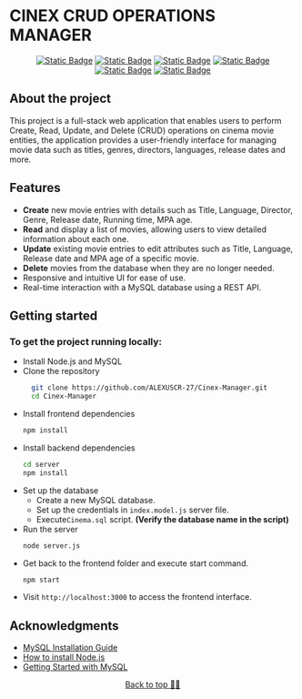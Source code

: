 <a id="readme-top"></a>
# CINEX CRUD OPERATIONS MANAGER

<div align="center">
 
 [![Static Badge](https://img.shields.io/badge/v18.2.0-blue?label=React)](https://es.react.dev/)
 [![Static Badge](https://img.shields.io/badge/v1.4.0-green?label=Axios)](https://axios-http.com/docs/intro)
 [![Static Badge](https://img.shields.io/badge/v20.17.0-lightgray?label=Node.js)](https://nodejs.org/en)
 [![Static Badge](https://img.shields.io/badge/v10.8.3-lightgreen?label=npm)](https://www.npmjs.com/)
 [![Static Badge](https://img.shields.io/badge/v4.18.2-purple?label=Express&labelColor=Express)](https://expressjs.com/es/)
 [![Static Badge](https://img.shields.io/badge/v2.18.1-rgb(43%2C%2093%2C%20128)?label=MySQL)](https://www.mysql.com/)
</div>

## About the project

This project is a full-stack web application that enables users to perform Create, Read, Update, and Delete (CRUD) operations on cinema movie entities, the application provides a user-friendly interface for managing movie data such as titles, genres, directors, languages, release dates and more.

## Features
- **Create** new movie entries with details such as Title, Language, Director, Genre, Release date, Running time, MPA age.
- **Read** and display a list of movies, allowing users to view detailed information about each one.
- **Update** existing movie entries to edit attributes such as Title, Language, Release date and MPA age of a specific movie.
- **Delete** movies from the database when they are no longer needed.
- Responsive and intuitive UI for ease of use.
- Real-time interaction with a MySQL database using a REST API.
 
## Getting started

### To get the project running locally:
 - Install Node.js and MySQL
 - Clone the repository
   ```sh
     git clone https://github.com/ALEXUSCR-27/Cinex-Manager.git
     cd Cinex-Manager
   ```
- Install frontend dependencies
  ```sh
  npm install
  ```
 - Install backend dependencies
   ```sh
   cd server
   npm install
   ```
- Set up the database
  - Create a new MySQL database.
  - Set up the credentials in `index.model.js` server file.
  - Execute`Cinema.sql` script. **(Verify the database name in the script)**
- Run the server
  ```sh
  node server.js
  ```
- Get back to the frontend folder and execute start command.
  ```sh
  npm start
  ```
- Visit `http://localhost:3000` to access the frontend interface.

## Acknowledgments
* [MySQL Installation Guide](https://dev.mysql.com/doc/mysql-installation-excerpt/5.7/en/)
* [How to install Node.js](https://nodejs.org/en/learn/getting-started/how-to-install-nodejs)
* [Getting Started with MySQL](https://dev.mysql.com/doc/mysql-getting-started/en/)

<p align="center"><a href="#readme-top">Back to top ☝🏼</a></p>
